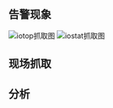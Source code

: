 ## 告警现象

  ![iotop抓取图](https://github.com/Lancger/opslinux/blob/master/images/iotop.jpg)
  ![iostat抓取图](https://github.com/Lancger/opslinux/blob/master/images/iostat.jpg)


## 现场抓取

## 分析
